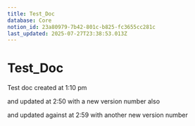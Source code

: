 ```yaml
---
title: Test_Doc
database: Core
notion_id: 23a80979-7b42-801c-b825-fc3655cc281c
last_updated: 2025-07-27T23:38:53.013Z
---
```


# Test_Doc


Test doc created at 1:10 pm


and updated at 2:50 with a new version number also


and updated against at 2:59 with another new version number

